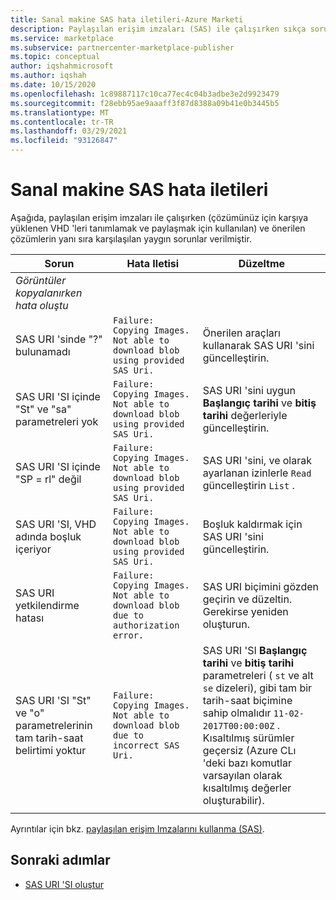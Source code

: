 ```yaml
---
title: Sanal makine SAS hata iletileri-Azure Marketi
description: Paylaşılan erişim imzaları (SAS) ile çalışırken sıkça sorulan sorular.
ms.service: marketplace
ms.subservice: partnercenter-marketplace-publisher
ms.topic: conceptual
author: iqshahmicrosoft
ms.author: iqshah
ms.date: 10/15/2020
ms.openlocfilehash: 1c89887117c10ca77ec4c04b3adbe3e2d9923479
ms.sourcegitcommit: f28ebb95ae9aaaff3f87d8388a09b41e0b3445b5
ms.translationtype: MT
ms.contentlocale: tr-TR
ms.lasthandoff: 03/29/2021
ms.locfileid: "93126847"
---
```

# <a name="virtual-machine-sas-failure-messages"></a>Sanal makine SAS hata iletileri

Aşağıda, paylaşılan erişim imzaları ile çalışırken (çözümünüz için karşıya yüklenen VHD 'leri tanımlamak ve paylaşmak için kullanılan) ve önerilen çözümlerin yanı sıra karşılaşılan yaygın sorunlar verilmiştir.

| Sorun | Hata Iletisi | Düzeltme |
| --------- | ------------------- | ------- |
| *Görüntüler kopyalanırken hata oluştu* |  |  |
| SAS URI 'sinde "?" bulunamadı | `Failure: Copying Images. Not able to download blob using provided SAS Uri.` | Önerilen araçları kullanarak SAS URI 'sini güncelleştirin. |
| SAS URI 'SI içinde "St" ve "sa" parametreleri yok | `Failure: Copying Images. Not able to download blob using provided SAS Uri.` | SAS URI 'sini uygun **Başlangıç tarihi** ve **bitiş tarihi** değerleriyle güncelleştirin. |
| SAS URI 'SI içinde "SP = rl" değil | `Failure: Copying Images. Not able to download blob using provided SAS Uri.` | SAS URI 'sini, ve olarak ayarlanan izinlerle `Read` güncelleştirin `List` . |
| SAS URI 'SI, VHD adında boşluk içeriyor | `Failure: Copying Images. Not able to download blob using provided SAS Uri.` | Boşluk kaldırmak için SAS URI 'sini güncelleştirin. |
| SAS URI yetkilendirme hatası | `Failure: Copying Images. Not able to download blob due to authorization error.` | SAS URI biçimini gözden geçirin ve düzeltin. Gerekirse yeniden oluşturun. |
| SAS URI 'SI "St" ve "o" parametrelerinin tam tarih-saat belirtimi yoktur | `Failure: Copying Images. Not able to download blob due to incorrect SAS Uri.` | SAS URI 'SI **Başlangıç tarihi** ve **bitiş tarihi** parametreleri ( `st` ve alt `se` dizeleri), gibi tam bir tarih-saat biçimine sahip olmalıdır `11-02-2017T00:00:00Z` . Kısaltılmış sürümler geçersiz (Azure CLı 'deki bazı komutlar varsayılan olarak kısaltılmış değerler oluşturabilir). |
|  |  |  |

Ayrıntılar için bkz. [paylaşılan erişim Imzalarını kullanma (SAS)](../storage/common/storage-sas-overview.md).

## <a name="next-steps"></a>Sonraki adımlar

- [SAS URI 'SI oluştur](azure-vm-get-sas-uri.md)